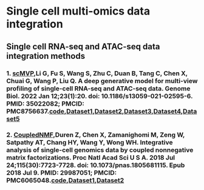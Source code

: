 # Single cell multi-omics data integration
## Single cell RNA-seq and ATAC-seq data integration methods
### 1. [scMVP](https://www.ncbi.nlm.nih.gov/pmc/articles/PMC8756637/),Li G, Fu S, Wang S, Zhu C, Duan B, Tang C, Chen X, Chuai G, Wang P, Liu Q. A deep generative model for multi-view profiling of single-cell RNA-seq and ATAC-seq data. Genome Biol. 2022 Jan 12;23(1):20. doi: 10.1186/s13059-021-02595-6. PMID: 35022082; PMCID: PMC8756637.[code](https://github.com/bm2-lab/scMVP),[Dataset1](https://www.ncbi.nlm.nih.gov/geo/query/acc.cgi?acc=GSE126074),[Dataset2](https://www.ncbi.nlm.nih.gov/geo/query/acc.cgi?acc=GSE130399),[Dataset3](https://www.ncbi.nlm.nih.gov/geo/query/acc.cgi?acc=GSE140203),[Dataset4](https://www.ncbi.nlm.nih.gov/geo/query/acc.cgi?acc=GSM3271040),[Dataset5](https://www.ncbi.nlm.nih.gov/geo/query/acc.cgi?acc=GSM3271041)
### 2. [CoupledNMF](https://www.pnas.org/doi/epdf/10.1073/pnas.1805681115),Duren Z, Chen X, Zamanighomi M, Zeng W, Satpathy AT, Chang HY, Wang Y, Wong WH. Integrative analysis of single-cell genomics data by coupled nonnegative matrix factorizations. Proc Natl Acad Sci U S A. 2018 Jul 24;115(30):7723-7728. doi: 10.1073/pnas.1805681115. Epub 2018 Jul 9. PMID: 29987051; PMCID: PMC6065048.[code](https://web.stanford.edu/~zduren/CoupledNMF/),[Dataset1](https://www.ncbi.nlm.nih.gov/geo/query/acc.cgi?acc=GSE115968),[Dataset2](https://www.ncbi.nlm.nih.gov/geo/query/acc.cgi?acc=GSE115970)
